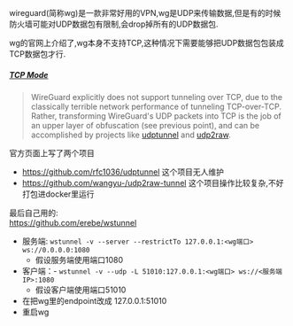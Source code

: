 wireguard(简称wg)是一款非常好用的VPN,wg是UDP来传输数据,但是有的时候防火墙可能对UDP数据包有限制,会drop掉所有的UDP数据包.  

wg的官网上介绍了,wg本身不支持TCP,这种情况下需要能够把UDP数据包包装成TCP数据包才行.
##### [TCP Mode](https://www.wireguard.com/known-limitations/)

>WireGuard explicitly does not support tunneling over TCP, due to the classically terrible network performance of tunneling TCP-over-TCP. Rather, transforming WireGuard's UDP packets into TCP is the job of an upper layer of obfuscation (see previous point), and can be accomplished by projects like [udptunnel](https://github.com/rfc1036/udptunnel) and [udp2raw](https://github.com/wangyu-/udp2raw-tunnel).

官方页面上写了两个项目
 - https://github.com/rfc1036/udptunnel 这个项目无人维护
 - https://github.com/wangyu-/udp2raw-tunnel 这个项目操作比较复杂,不好打包进docker里运行
    
最后自己用的:    
https://github.com/erebe/wstunnel
- 服务端: `wstunnel -v --server --restrictTo 127.0.0.1:<wg端口> ws://0.0.0.0:1080`
  - 假设服务端使用端口1080
- 客户端：- `wstunnel -v --udp -L 51010:127.0.0.1:<wg端口> ws://<服务端IP>:1080`
  - 假设客户端使用端口51010
- 在把wg里的endpoint改成 127.0.0.1:51010
- 重启wg
